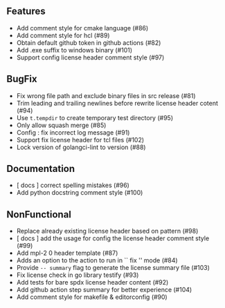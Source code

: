 
## Features

- Add comment style for cmake language (#86)
- Add comment style for hcl (#89)
- Obtain default github token in github actions (#82)
- Add .exe suffix to windows binary (#101)
- Support config license header comment style (#97)

## BugFix

- Fix wrong file path and exclude binary files in src release (#81)
- Trim leading and trailing newlines before rewrite license header cotent (#94)
- Use ` t.tempdir ` to create temporary test directory (#95)
- Only allow squash merge (#85)
- Config : fix incorrect log message (#91)
- Support fix license header for tcl files (#102)
- Lock version of golangci-lint to version (#88)

## Documentation

- [ docs ] correct spelling mistakes (#96)
- Add python docstring comment style (#100)

## NonFunctional

- Replace already existing license header based on pattern (#98)
- [ docs ] add the usage for config the license header comment style (#99)
- Add mpl-2 0 header template (#87)
- Adds an option to the action to run in `` fix '' mode (#84)
- Provide ` -- summary ` flag to generate the license summary file (#103)
- Fix license check in go library testify (#93)
- Add tests for bare spdx license header content (#92)
- Add github action step summary for better experience (#104)
- Add comment style for makefile & editorconfig (#90)
